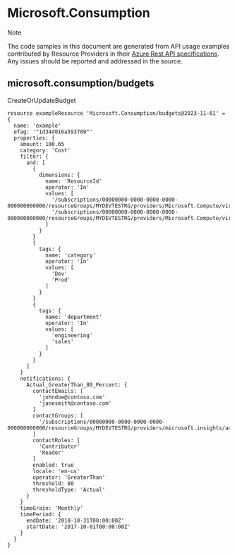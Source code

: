 # Microsoft.Consumption
  
> [!NOTE]
> The code samples in this document are generated from API usage examples contributed by Resource Providers in their [Azure Rest API specifications](https://github.com/Azure/azure-rest-api-specs). Any issues should be reported and addressed in the source.


## microsoft.consumption/budgets

CreateOrUpdateBudget
```bicep
resource exampleResource 'Microsoft.Consumption/budgets@2023-11-01' = {
  name: 'example'
  eTag: '"1d34d016a593709"'
  properties: {
    amount: 100.65
    category: 'Cost'
    filter: {
      and: [
        {
          dimensions: {
            name: 'ResourceId'
            operator: 'In'
            values: [
              '/subscriptions/00000000-0000-0000-0000-000000000000/resourceGroups/MYDEVTESTRG/providers/Microsoft.Compute/virtualMachines/MSVM2'
              '/subscriptions/00000000-0000-0000-0000-000000000000/resourceGroups/MYDEVTESTRG/providers/Microsoft.Compute/virtualMachines/platformcloudplatformGeneric1'
            ]
          }
        }
        {
          tags: {
            name: 'category'
            operator: 'In'
            values: [
              'Dev'
              'Prod'
            ]
          }
        }
        {
          tags: {
            name: 'department'
            operator: 'In'
            values: [
              'engineering'
              'sales'
            ]
          }
        }
      ]
    }
    notifications: {
      Actual_GreaterThan_80_Percent: {
        contactEmails: [
          'johndoe@contoso.com'
          'janesmith@contoso.com'
        ]
        contactGroups: [
          '/subscriptions/00000000-0000-0000-0000-000000000000/resourceGroups/MYDEVTESTRG/providers/microsoft.insights/actionGroups/SampleActionGroup'
        ]
        contactRoles: [
          'Contributor'
          'Reader'
        ]
        enabled: true
        locale: 'en-us'
        operator: 'GreaterThan'
        threshold: 80
        thresholdType: 'Actual'
      }
    }
    timeGrain: 'Monthly'
    timePeriod: {
      endDate: '2018-10-31T00:00:00Z'
      startDate: '2017-10-01T00:00:00Z'
    }
  }
}
```
